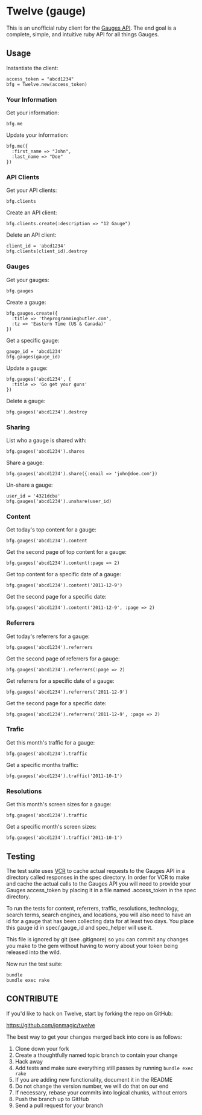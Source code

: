 Twelve (gauge)
==================

This is an unofficial ruby client for the [Gauges API](http://get.gaug.es/documentation/api/). The end goal is a complete, simple, and intuitive ruby API for all things Gauges.

Usage
-----

Instantiate the client:

    access_token = "abcd1234"
    bfg = Twelve.new(access_token)

### Your Information

Get your information:

    bfg.me

Update your information:

    bfg.me({
      :first_name => "John",
      :last_name => "Doe"
    })

### API Clients

Get your API clients:

    bfg.clients

Create an API client:

    bfg.clients.create(:description => "12 Gauge")

Delete an API client:

    client_id = 'abcd1234'
    bfg.clients(client_id).destroy

### Gauges

Get your gauges:

    bfg.gauges

Create a gauge:

    bfg.gauges.create({
      :title => 'theprogrammingbutler.com',
      :tz => 'Eastern Time (US & Canada)'
    })

Get a specific gauge:

    gauge_id = 'abcd1234'
    bfg.gauges(gauge_id)

Update a gauge:

    bfg.gauges('abcd1234', {
      :title => 'Go get your guns'
    })

Delete a gauge:

    bfg.gauges('abcd1234').destroy

### Sharing

List who a gauge is shared with:

    bfg.gauges('abcd1234').shares

Share a gauge:

    bfg.gauges('abcd1234').share({:email => 'john@doe.com'})

Un-share a gauge:

    user_id = '4321dcba'
    bfg.gauges('abcd1234').unshare(user_id)

### Content

Get today's top content for a gauge:

    bfg.gauges('abcd1234').content

Get the second page of top content for a gauge:

    bfg.gauges('abcd1234').content(:page => 2)

Get top content for a specific date of a gauge:

    bfg.gauges('abcd1234').content('2011-12-9')

Get the second page for a specific date:

    bfg.gauges('abcd1234').content('2011-12-9', :page => 2)

### Referrers

Get today's referrers for a gauge:

    bfg.gauges('abcd1234').referrers

Get the second page of referrers for a gauge:

    bfg.gauges('abcd1234').referrers(:page => 2)

Get referrers for a specific date of a gauge:

    bfg.gauges('abcd1234').referrers('2011-12-9')

Get the second page for a specific date:

    bfg.gauges('abcd1234').referrers('2011-12-9', :page => 2)

### Trafic

Get this month's traffic for a gauge:

    bfg.gauges('abcd1234').traffic

Get a specific months traffic:

    bfg.gauges('abcd1234').traffic('2011-10-1')

### Resolutions

Get this month's screen sizes for a gauge:

    bfg.gauges('abcd1234').traffic

Get a specific month's screen sizes:

    bfg.gauges('abcd1234').traffic('2011-10-1')

Testing
-------

The test suite uses [VCR](https://github.com/myronmarston/vcr) to cache actual requests to the Gauges API in a directory called responses in the spec directory. In order for VCR to make and cache the actual calls to the Gauges API you will need to provide your Gauges access_token by placing it in a file named .access_token in the spec directory.

To run the tests for content, referrers, traffic, resolutions, technology, search terms, search engines, and locations, you will also need to have an id for a gauge that has been collecting data for at least two days. You place this gauge id in spec/.gauge_id and spec_helper will use it.

This file is ignored by git (see .gitignore) so you can commit any changes you make to the gem without having to worry about your token being released into the wild.

Now run the test suite:

    bundle
    bundle exec rake

CONTRIBUTE
----------

If you'd like to hack on Twelve, start by forking the repo on GitHub:

https://github.com/jonmagic/twelve

The best way to get your changes merged back into core is as follows:

1. Clone down your fork
1. Create a thoughtfully named topic branch to contain your change
1. Hack away
1. Add tests and make sure everything still passes by running `bundle exec rake`
1. If you are adding new functionality, document it in the README
1. Do not change the version number, we will do that on our end
1. If necessary, rebase your commits into logical chunks, without errors
1. Push the branch up to GitHub
1. Send a pull request for your branch